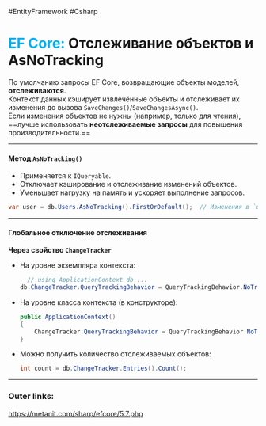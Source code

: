 #EntityFramework #Csharp 
# <font color="#00b0f0">EF Core:</font> Отслеживание объектов и AsNoTracking

По умолчанию запросы EF Core, возвращающие объекты моделей, **отслеживаются**.  
Контекст данных кэширует извлечённые объекты и отслеживает их изменения до вызова `SaveChanges()`/`SaveChangesAsync()`.  
Если изменения объектов не нужны (например, только для чтения), ==лучше использовать **неотслеживаемые запросы** для повышения производительности.==  

---
#### **Метод `AsNoTracking()`**  
- Применяется к `IQueryable`.  
- Отключает кэширование и отслеживание изменений объектов.  
- Уменьшает нагрузку на память и ускоряет выполнение запросов.  

```csharp
var user = db.Users.AsNoTracking().FirstOrDefault();  // Изменения в `user` не сохранятся в БД, даже после `SaveChanges()`.  
```  

---
#### **Глобальное отключение отслеживания**  
**Через свойство `ChangeTracker`**

- На уровне экземпляра контекста:
  ```csharp
	// using ApplicationContext db ...
  db.ChangeTracker.QueryTrackingBehavior = QueryTrackingBehavior.NoTracking;  
  ```  
- На уровне класса контекста (в конструкторе):  
  ```csharp
  public ApplicationContext()  
  {  
      ChangeTracker.QueryTrackingBehavior = QueryTrackingBehavior.NoTracking;  
  }  
  ```  
- Можно получить количество отслеживаемых объектов:  
  ```csharp
  int count = db.ChangeTracker.Entries().Count();  
  ```  
---
### Outer links:
https://metanit.com/sharp/efcore/5.7.php